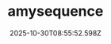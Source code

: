 ---
title: "amysequence"
description: ""
image: "/uploads/photos/1761814552596-amysequence.webp"
display: "/uploads/photos/1761814552596-amysequence-display.webp"
thumbnail: "/uploads/photos/1761814552596-amysequence-thumb.webp"
width: 1641
height: 1640
featured: true
date: 2025-10-30T08:55:52.598Z
order: 8
---